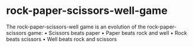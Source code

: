 # rock-paper-scissors-well-game
The rock-paper-scissors-well game is an evolution of the rock-paper-scissors game: • Scissors beats paper • Paper beats rock and well • Rock beats scissors • Well beats rock and scissors
